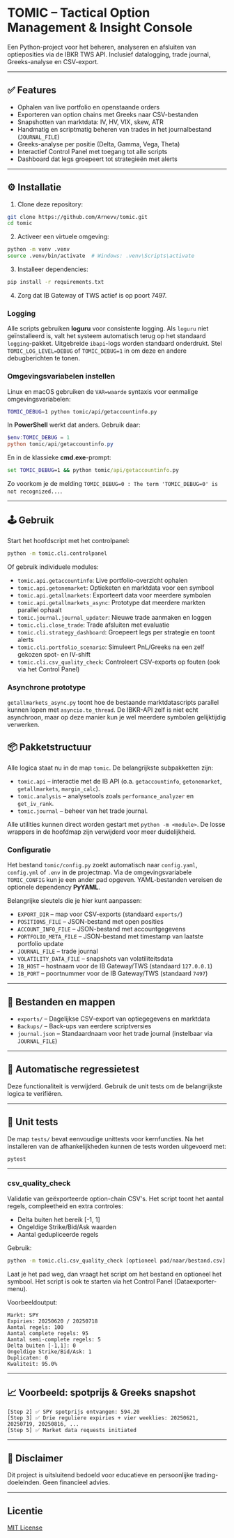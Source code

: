 # TOMIC – Tactical Option Management & Insight Console

Een Python-project voor het beheren, analyseren en afsluiten van optieposities via de IBKR TWS API. Inclusief datalogging, trade journal, Greeks-analyse en CSV-export.

---

## ✅ Features

* Ophalen van live portfolio en openstaande orders  
* Exporteren van option chains met Greeks naar CSV-bestanden  
* Snapshotten van marktdata: IV, HV, VIX, skew, ATR  
* Handmatig en scriptmatig beheren van trades in het journalbestand (`JOURNAL_FILE`)
* Greeks-analyse per positie (Delta, Gamma, Vega, Theta)
* Interactief Control Panel met toegang tot alle scripts  
* Dashboard dat legs groepeert tot strategieën met alerts  

---

## ⚙️ Installatie

1. Clone deze repository:

```bash
git clone https://github.com/Arnevv/tomic.git
cd tomic
```

2. Activeer een virtuele omgeving:

```bash
python -m venv .venv
source .venv/bin/activate  # Windows: .venv\Scripts\activate
```

3. Installeer dependencies:

```bash
pip install -r requirements.txt
```

4. Zorg dat IB Gateway of TWS actief is op poort 7497.

### Logging

Alle scripts gebruiken **loguru** voor consistente logging. Als `loguru` niet
geïnstalleerd is, valt het systeem automatisch terug op het standaard
`logging`-pakket. Uitgebreide `ibapi`-logs worden standaard onderdrukt.
Stel `TOMIC_LOG_LEVEL=DEBUG` of `TOMIC_DEBUG=1` in om deze en andere
debugberichten te tonen.

### Omgevingsvariabelen instellen

Linux en macOS gebruiken de `VAR=waarde` syntaxis voor eenmalige
omgevingsvariabelen:

```bash
TOMIC_DEBUG=1 python tomic/api/getaccountinfo.py
```

In **PowerShell** werkt dat anders. Gebruik daar:

```powershell
$env:TOMIC_DEBUG = 1
python tomic/api/getaccountinfo.py
```

En in de klassieke **cmd.exe**-prompt:

```cmd
set TOMIC_DEBUG=1 && python tomic/api/getaccountinfo.py
```

Zo voorkom je de melding `TOMIC_DEBUG=0 : The term 'TOMIC_DEBUG=0' is not recognized...`.

---

## 🕹️ Gebruik

Start het hoofdscript met het controlpanel:

```bash
python -m tomic.cli.controlpanel
```

Of gebruik individuele modules:

* `tomic.api.getaccountinfo`: Live portfolio-overzicht ophalen
* `tomic.api.getonemarket`: Optieketen en marktdata voor een symbool
* `tomic.api.getallmarkets`: Exporteert data voor meerdere symbolen
* `tomic.api.getallmarkets_async`: Prototype dat meerdere markten parallel ophaalt
* `tomic.journal.journal_updater`: Nieuwe trade aanmaken en loggen
* `tomic.cli.close_trade`: Trade afsluiten met evaluatie
* `tomic.cli.strategy_dashboard`: Groepeert legs per strategie en toont alerts
* `tomic.cli.portfolio_scenario`: Simuleert PnL/Greeks na een zelf gekozen spot- en IV-shift
* `tomic.cli.csv_quality_check`: Controleert CSV-exports op fouten (ook via het Control Panel)

### Asynchrone prototype

`getallmarkets_async.py` toont hoe de bestaande marktdatascripts parallel kunnen
lopen met `asyncio.to_thread`. De IBKR-API zelf is niet echt asynchroon, maar op
deze manier kun je wel meerdere symbolen gelijktijdig verwerken.

## 📦 Pakketstructuur

Alle logica staat nu in de map `tomic`. De belangrijkste subpakketten zijn:

- `tomic.api` – interactie met de IB API (o.a. `getaccountinfo`, `getonemarket`, `getallmarkets`, `margin_calc`).
- `tomic.analysis` – analysetools zoals `performance_analyzer` en `get_iv_rank`.
- `tomic.journal` – beheer van het trade journal.

Alle utilities kunnen direct worden gestart met `python -m <module>`. De losse wrappers in de hoofdmap zijn verwijderd voor meer duidelijkheid.

### Configuratie

Het bestand `tomic/config.py` zoekt automatisch naar `config.yaml`, `config.yml` of `.env` in de projectmap. Via de omgevingsvariabele `TOMIC_CONFIG` kun je een ander pad opgeven. YAML-bestanden vereisen de optionele dependency **PyYAML**.

Belangrijke sleutels die je hier kunt aanpassen:

* `EXPORT_DIR` – map voor CSV-exports (standaard `exports/`)
* `POSITIONS_FILE` – JSON-bestand met open posities
* `ACCOUNT_INFO_FILE` – JSON-bestand met accountgegevens
* `PORTFOLIO_META_FILE` – JSON-bestand met timestamp van laatste portfolio update
* `JOURNAL_FILE` – trade journal
* `VOLATILITY_DATA_FILE` – snapshots van volatiliteitsdata
* `IB_HOST` – hostnaam voor de IB Gateway/TWS (standaard `127.0.0.1`)
* `IB_PORT` – poortnummer voor de IB Gateway/TWS (standaard `7497`)

---

## 📂 Bestanden en mappen

* `exports/` – Dagelijkse CSV-export van optiegegevens en marktdata  
* `Backups/` – Back-ups van eerdere scriptversies  
* `journal.json` – Standaardnaam voor het trade journal (instelbaar via `JOURNAL_FILE`)

---

## 🔄 Automatische regressietest

Deze functionaliteit is verwijderd. Gebruik de unit tests om de belangrijkste logica te verifiëren.

---

## 🧪 Unit tests

De map `tests/` bevat eenvoudige unittests voor kernfuncties. Na het installeren van de
afhankelijkheden kunnen de tests worden uitgevoerd met:

```bash
pytest
```

---

### csv_quality_check

Validatie van geëxporteerde option-chain CSV's. Het script toont het aantal regels, compleetheid en extra controles:

- Delta buiten het bereik [-1, 1]  
- Ongeldige Strike/Bid/Ask waarden  
- Aantal gedupliceerde regels  

Gebruik:

```bash
python -m tomic.cli.csv_quality_check [optioneel pad/naar/bestand.csv]
```

Laat je het pad weg, dan vraagt het script om het bestand en optioneel het symbool. Het script is ook te starten via het Control Panel (Dataexporter-menu).

Voorbeeldoutput:

```
Markt: SPY
Expiries: 20250620 / 20250718
Aantal regels: 100
Aantal complete regels: 95
Aantal semi-complete regels: 5
Delta buiten [-1,1]: 0
Ongeldige Strike/Bid/Ask: 1
Duplicaten: 0
Kwaliteit: 95.0%
```

---

## 📈 Voorbeeld: spotprijs & Greeks snapshot

```
[Step 2] ✅ SPY spotprijs ontvangen: 594.20
[Step 3] ✅ Drie reguliere expiries + vier weeklies: 20250621, 20250719, 20250816, ...
[Step 5] ✅ Market data requests initiated
```

---

## 📄 Disclaimer

Dit project is uitsluitend bedoeld voor educatieve en persoonlijke trading-doeleinden. Geen financieel advies.

---

## Licentie

[MIT License](LICENSE)

